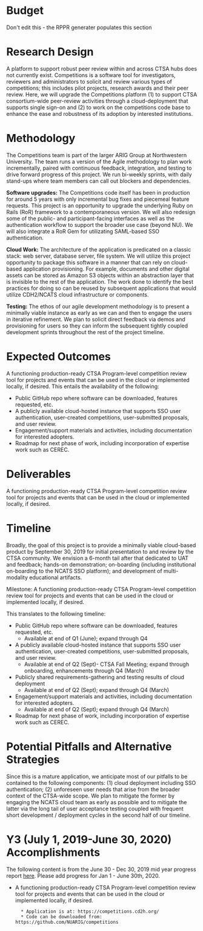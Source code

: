 # Budget
Don't edit this - the RPPR generater populates this section

# Research Design
A platform to support robust peer review within and across CTSA hubs does not currently exist. Competitions is a software tool for investigators, reviewers and administrators to solicit and review various types of competitions; this includes pilot projects, research awards and their peer review. Here, we will upgrade the Competitions platform (1) to support CTSA consortium-wide peer-review activities through a cloud-deployment that supports single sign-on and (2) to work on the competitions code base to enhance the ease and robustness of its adoption by interested institutions.

# Methodology
The Competitions team is part of the larger ARIG Group at Northwestern University. The team runs a version of the Agile methodology to plan work incrementally, paired with continuous feedback, integration, and testing to drive forward progress of this project. We run bi-weekly sprints, with daily stand-ups where team members can call out blockers and dependencies. 

**Software upgrades:** The Competitions code itself has been in production for around 5 years with only incremental bug fixes and piecemeal feature requests. This project is an opportunity to upgrade the underlying Ruby on Rails (RoR) framework to a contemporaneous version. We will also redesign some of the public- and participant-facing interfaces as well as the authentication workflow to support the broader use case (beyond NU). We will also integrate a RoR Gem for utilizating SAML-based SSO authentication.

**Cloud Work:** The architecture of the application is predicated on a classic stack: web server, database server, file system. We will utilize this project opportunity to package this software in a manner that can rely on cloud-based application provisioning. For example, documents and other digital assets can be stored as Amazon S3 objects within an abstraction layer that is invisible to the rest of the application. The work done to identify the best practices for doing so can be reused by subsequent applications that would utilize CDH2/NCATS cloud infrastructure or components.

**Testing:** The ethos of our agile development methodology is to present a minimally viable instance as early as we can and then to engage the users in iterative refinement. We plan to solicit direct feedback via demos and provisioning for users so they can inform the subsequent tightly coupled development sprints throughout the rest of the project timeline. 

# Expected Outcomes
A functioning production-ready CTSA Program-level competition review tool for projects and events that can be used in the cloud or implemented locally, if desired. This entails the availability of the following:  

- Public GitHub repo where software can be downloaded, features requested, etc.
- A publicly available cloud-hosted instance that supports SSO user authentication, user-created competitions, user-submitted proposals, and user review.
- Engagement/support materials and activities, including documentation for interested adopters.
- Roadmap for next phase of work, including incorporation of expertise work such as CEREC.

# Deliverables
A functioning production-ready CTSA Program-level competition review tool for projects and events that can be used in the cloud or implemented locally, if desired. 

# Timeline 
Broadly, the goal of this project is to provide a minimally viable cloud-based product by September 30, 2019 for initial presentation to and review by the CTSA community. We envision a 6-month tail after that dedicated to UAT and feedback; hands-on demonstration; on-boarding (including institutional on-boarding to the NCATS SSO platform); and development of multi-modality educational artifacts. 

Milestone: A functioning production-ready CTSA Program-level competition review tool for projects and events that can be used in the cloud or implemented locally, if desired. 

This translates to the following timeline:

- Public GitHub repo where software can be downloaded, features requested, etc. 
    - Available at end of Q1 (June); expand through Q4
- A publicly available cloud-hosted instance that supports SSO user authentication, user-created competitions, user-submitted proposals, and user review. 
    - Available at end of Q2 (Sept)- CTSA Fall Meeting; expand through onboarding, enhancements through Q4 (March)
- Publicly shared requirements-gathering and testing results of cloud deployment
    - Available at end of Q2 (Sept); expand through Q4 (March)
- Engagement/support materials and activities, including documentation for interested adopters.
    - Available at end of Q2 (Sept); expand through Q4 (March)
- Roadmap for next phase of work, including incorporation of expertise work such as CEREC.


# Potential Pitfalls and Alternative Strategies

Since this is a mature application, we anticipate most of our pitfalls to be contained to the following components: (1) cloud deployment including SSO authentication; (2) unforeseen user needs that arise from the broader context of the CTSA-wide scope. We plan to mitigate the former by engaging the NCATS cloud team as early as possible and to mitigate the latter via the long tail of user acceptance testing coupled with frequent short development / deployment cycles in the second half of our timeline.

# Y3 (July 1, 2019-June 30, 2020) Accomplishments 
The following content is from the June 30 - Dec 30, 2019 mid year progress report [here](https://docs.google.com/document/d/1LLe3uCfEUakWxIJyi5SA4ZocYDmINvhySTperaui1Bw/edit).  Please add progress for Jan 1 - June 30th, 2020. 

* A functioning production-ready CTSA Program-level competition review tool for projects and events that can be used in the cloud or implemented locally, if desired.

        * Application is at: https://competitions.cd2h.org/
        * Code can be downloaded from: https://github.com/NUARIG/competitions

